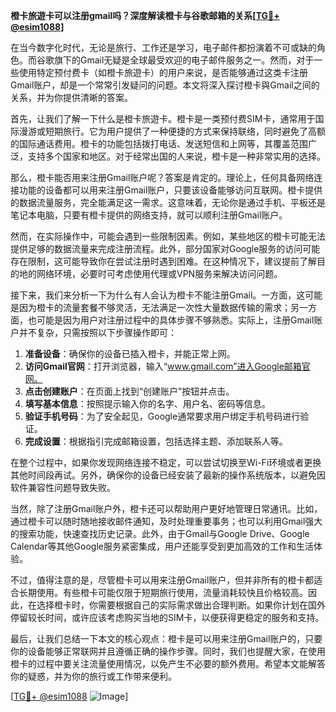 **橙卡旅遊卡可以注册gmail吗？深度解读橙卡与谷歌邮箱的关系[[TG💪+ @esim1088](https://t.me/s/esim1088)]**

在当今数字化时代，无论是旅行、工作还是学习，电子邮件都扮演着不可或缺的角色。而谷歌旗下的Gmail无疑是全球最受欢迎的电子邮件服务之一。然而，对于一些使用特定预付费卡（如橙卡旅遊卡）的用户来说，是否能够通过这类卡注册Gmail账户，却是一个常常引发疑问的问题。本文将深入探讨橙卡與Gmail之间的关系，并为你提供清晰的答案。

首先，让我们了解一下什么是橙卡旅遊卡。橙卡是一类预付费SIM卡，通常用于国际漫游或短期旅行。它为用户提供了一种便捷的方式来保持联络，同时避免了高额的国际通话费用。橙卡的功能包括拨打电话、发送短信和上网等，其覆盖范围广泛，支持多个国家和地区。对于经常出国的人来说，橙卡是一种非常实用的选择。

那么，橙卡能否用来注册Gmail账户呢？答案是肯定的。理论上，任何具备网络连接功能的设备都可以用来注册Gmail账户，只要该设备能够访问互联网。橙卡提供的数据流量服务，完全能满足这一需求。这意味着，无论你是通过手机、平板还是笔记本电脑，只要有橙卡提供的网络支持，就可以顺利注册Gmail账户。

然而，在实际操作中，可能会遇到一些限制因素。例如，某些地区的橙卡可能无法提供足够的数据流量来完成注册流程。此外，部分国家对Google服务的访问可能存在限制，这可能导致你在尝试注册时遇到困难。在这种情况下，建议提前了解目的地的网络环境，必要时可考虑使用代理或VPN服务来解决访问问题。

接下来，我们来分析一下为什么有人会认为橙卡不能注册Gmail。一方面，这可能是因为橙卡的流量套餐不够灵活，无法满足一次性大量数据传输的需求；另一方面，也可能是因为用户对注册过程中的具体步骤不够熟悉。实际上，注册Gmail账户并不复杂，只需按照以下步骤操作即可：

1. **准备设备**：确保你的设备已插入橙卡，并能正常上网。
2. **访问Gmail官网**：打开浏览器，输入“www.gmail.com”进入Google邮箱官网。
3. **点击创建账户**：在页面上找到“创建账户”按钮并点击。
4. **填写基本信息**：按照提示输入你的名字、用户名、密码等信息。
5. **验证手机号码**：为了安全起见，Google通常要求用户绑定手机号码进行验证。
6. **完成设置**：根据指引完成邮箱设置，包括选择主题、添加联系人等。

在整个过程中，如果你发现网络连接不稳定，可以尝试切换至Wi-Fi环境或者更换其他时间段再试。另外，确保你的设备已经安装了最新的操作系统版本，以避免因软件兼容性问题导致失败。

当然，除了注册Gmail账户外，橙卡还可以帮助用户更好地管理日常通讯。比如，通过橙卡可以随时随地接收邮件通知，及时处理重要事务；也可以利用Gmail强大的搜索功能，快速查找历史记录。此外，由于Gmail与Google Drive、Google Calendar等其他Google服务紧密集成，用户还能享受到更加高效的工作和生活体验。

不过，值得注意的是，尽管橙卡可以用来注册Gmail账户，但并非所有的橙卡都适合长期使用。有些橙卡可能仅限于短期旅行使用，流量消耗较快且价格较高。因此，在选择橙卡时，你需要根据自己的实际需求做出合理判断。如果你计划在国外停留较长时间，或许应该考虑购买当地的SIM卡，以便获得更稳定的服务和支持。

最后，让我们总结一下本文的核心观点：橙卡是可以用来注册Gmail账户的，只要你的设备能够正常联网并且遵循正确的操作步骤。同时，我们也提醒大家，在使用橙卡的过程中要关注流量使用情况，以免产生不必要的额外费用。希望本文能解答你的疑惑，并为你的旅行或工作带来便利。

[[TG💪+ @esim1088](https://t.me/s/esim1088) ![Image](https://i.postimg.cc/4NQfJmqS/Snipaste-2025-05-13-00-14-12.png)]